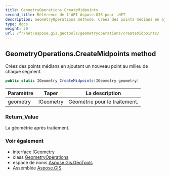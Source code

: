 ```yaml
---
title: GeometryOperations.CreateMidpoints
second_title: Référence de l'API Aspose.GIS pour .NET
description: GeometryOperations méthode. Créez des points médians en ajoutant un nouveau point au milieu de chaque segment.
type: docs
weight: 20
url: /fr/net/aspose.gis.geotools/geometryoperations/createmidpoints/
---
```

## GeometryOperations.CreateMidpoints method

Créez des points médians en ajoutant un nouveau point au milieu de chaque segment.

```csharp
public static IGeometry CreateMidpoints(IGeometry geometry)
```

| Paramètre | Taper | La description |
| --- | --- | --- |
| geometry | IGeometry | Géométrie pour le traitement. |

### Return_Value

La géométrie après traitement.

### Voir également

* interface [IGeometry](../../../aspose.gis.geometries/igeometry/)
* class [GeometryOperations](../)
* espace de noms [Aspose.Gis.GeoTools](../../geometryoperations/)
* Assemblée [Aspose.GIS](../../../)



